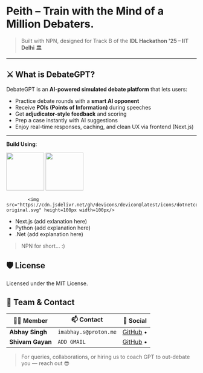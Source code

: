# Peith – Train with the Mind of a Million Debaters.
> 
> Built with NPN, designed for Track B of the **IDL Hackathon '25 – IIT Delhi** 🏛️

---

## ⚔️ What is DebateGPT?

DebateGPT is an **AI-powered simulated debate platform** that lets users:
- Practice debate rounds with a **smart AI opponent**
- Receive **POIs (Points of Information)** during speeches
- Get **adjudicator-style feedback** and scoring
- Prep a case instantly with AI suggestions
- Enjoy real-time responses, caching, and clean UX via frontend (Next.js)

---

**Build Using**:

<img src="https://cdn.jsdelivr.net/gh/devicons/devicon@latest/icons/nextjs/nextjs-original.svg" height=100px width=100px/>   
            <img src="https://cdn.jsdelivr.net/gh/devicons/devicon@latest/icons/python/python-original.svg" height=100px width=100px/>
               
            <img src="https://cdn.jsdelivr.net/gh/devicons/devicon@latest/icons/dotnetcore/dotnetcore-original.svg" height=100px width=100px/>
          
          

          
- Next.js (add exlanation here)
- Python (add explanation here)
- .Net (add explanation here)
> NPN for short... :)























## 🛡️ License
Licensed under the MIT License.

## 🤝 Team & Contact

| 🧑‍💻 Member | 📫 Contact | 🔗 Social |
|------------|------------|----------|
| **Abhay Singh** | `imabhay.s@proton.me` | [GitHub](https://github.com/ChaudharyAbhay) •  |
| **Shivam Gayan** | `ADD GMAIL` | [GitHub](https://github.com/Shivam-Gayan) • |

> For queries, collaborations, or hiring us to coach GPT to out-debate you — reach out 😎
